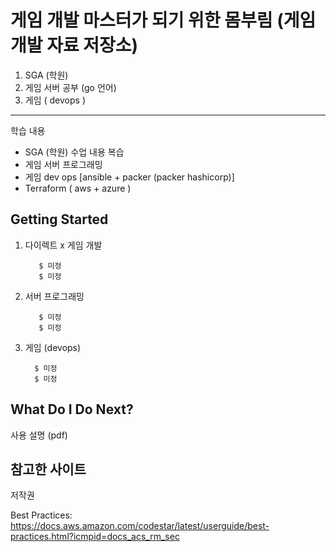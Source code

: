 게임 개발 마스터가 되기 위한 몸부림 (게임 개발 자료 저장소)
==================================================

1. SGA (학원)   
2. 게임 서버 공부 (go 언어)  
3. 게임 ( devops )
-----------
학습 내용
* SGA (학원) 수업 내용 복습
* 게임 서버 프로그래밍 
* 게임 dev ops [ansible + packer (packer hashicorp)]
* Terraform ( aws + azure )

Getting Started
---------------


1. 다이렉트 x 게임 개발
   
          $ 미정
          $ 미정

2. 서버 프로그래밍 

          $ 미정
          $ 미정
            
3.  게임 (devops)

          $ 미정
          $ 미정

What Do I Do Next?
------------------
사용 설명 (pdf)

참고한 사이트
------------------

저작권

Best Practices: https://docs.aws.amazon.com/codestar/latest/userguide/best-practices.html?icmpid=docs_acs_rm_sec
